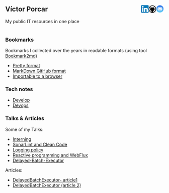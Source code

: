
## Víctor Porcar [<img align="right" src="site/images/mail.png" width="24">](mailto:victormpcmun@gmail.com)[<img align="right" src="site/images/github.png" width="24">](https://github.com/victor-porcar)[<img align="right" src="site/images/linkedin.png" width="24">](https://es.linkedin.com/in/victor-porcar-a110a533)

My public IT resources in one place
<br />
<br />

### Bookmarks

Bookmarks I collected over the years in readable formats (using tool  [Bookmark2md](https://github.com/victormpcmun/Bookmark2md))

* [Pretty format](bookmarks/generated_PRETTY_HTML_IT.html)
* [MarkDown GitHub format](bookmarks/generated_MD_IT.md)
* [Importable to a browser](bookmarks/bookmarksIT.html)


### Tech notes 

* [Develop](./site/notes/develop.md)
* [Devops](./site/notes/devops.md)


### Talks & Articles

Some of my Talks:

* [Interning](site/talks/interning/interning.md)
* [SonarLint and Clean Code](site/talks/sonarLintAndCleanCode/sonarLintAndCleanCode.md)
* [Logging policy](site/talks/loggingPolicy/loggingPolicy.md)
* [Reactive programming and WebFlux](site/talks/reactiveProgrammingAndWebFlux/reactiveProgrammingAndWebFlux.md)
* [Delayed-Batch-Executor](site/talks/delayedBatchExecutor/delayedBatchExecutor.md)

Articles:

* [DelayedBatchExecutor- article1](https://github.com/MazinIsmail/JavaLearnings/tree/master/src/main/concurrency/com/atomic/learnings)
* [DelayedBatchExecutor (article 2)](https://github.com/MazinIsmail/JavaLearnings/tree/master/src/main/concurrency/com/atomic/learnings)


